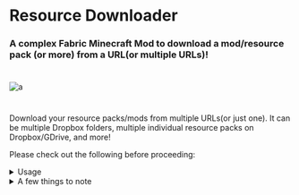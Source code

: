 # Resource Downloader
### A complex Fabric Minecraft Mod to download a mod/resource pack (or more) from a URL(or multiple URLs)!
#

![a](https://i.imgur.com/NZ1z4GV.png)
#

Download your resource packs/mods from multiple URLs(or just one). It can be multiple Dropbox folders, multiple individual resource packs on Dropbox/GDrive, and more!

Please check out the following before proceeding:

<details>
<summary>Usage</summary>

Under your “config” folder, under “rpdl”, you’ll see two files, open **pack.json**. 

Inside **pack.json**, you’ll see "urlPaths" (for your URLs), "folder" (whether your URLs lead to a folder or not), “frequency”, and "hashcheck".

For example:

**pack.json**
```
{
    "urlPaths": ["https://modrinth.com/", "https://modrinth.com/mod/resource-downloader/"],
    "redownloadrp": false,
    "enableResourcePacks": false,
    "folder": true,
    "frequency":60,
    "hashcheck": false,
    "modURLs": ["https://modrinth.com/mod/resource-downloader/"],
    "redownloadmods": false,
    "remoteconf":[" "],
    "version": 1
}
```

**Please note that only Dropbox files & folders, and Google Drive files were tested. Make sure the links you put in are public.**

**Any other URL that, when accessed, directly downloads a file/folder, can be used. URLs which contain the file's filename in the URL are preferred for now.**

Now, the **“frequency”** is how often you’d like the mod to re-download the resource packs in pack.json. The default value is “60”, meaning 60 minutes. 

***An example of how the frequency works is, let’s say you put 60 minutes. When you first launch the game, the resource packs would be downloaded nonetheless, then, after 60 minutes if you launch the game again, it will download the resource packs again.***

**"hashcheck"**, if true, will dismiss the values of "folder" & "frequency", and will assume the link leads to a Dropbox folder/any .zip file which would be a resource pack. Every time Minecraft is launched, it downloads the resource pack and checks if anything has changed by comparing their hashes.

**"modURLs"** should contain one or more URLs leading to either a .zip file containing multiple mods, or multiple links leading to mods (.jar files).

**"redownloadmods"** is false by default. It determines whether mods should be downloaded the next time the game is launched. If true, on the next launch, it will redownload all of the mods from "modURLs", and will set itself to false again afterwards.

A wiki will be made soon to document other features.
</details>

<details>
<summary>A few things to note</summary>

When Minecraft is launched, it starts downloading the resource pack(s)/mods, and so Minecraft will halt until all of the resource pack(s)/mods are downloaded and placed properly onto your resourcepacks & mods folders.

After Minecraft launches, you should see all of the resource packs in there, so just apply them and you’re done! As for the mods, please restart the game.
</details>
